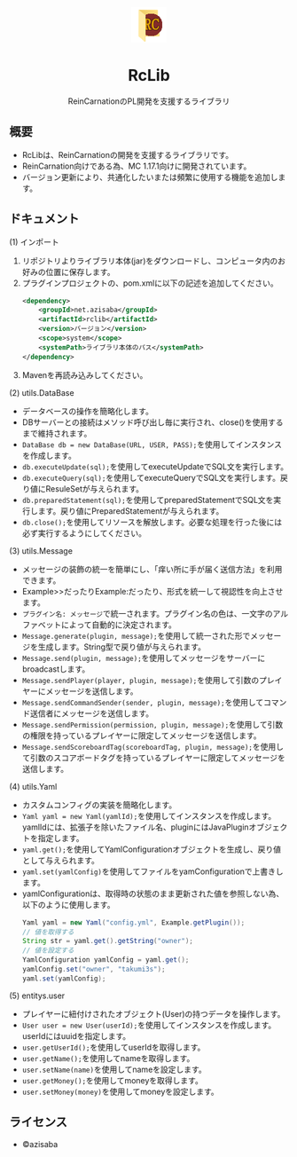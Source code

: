 <p align="center"><img src="images/rclib.png" width="64px" height="64px"></p>

<h1 align="center">RcLib</h1>

<p align="center">ReinCarnationのPL開発を支援するライブラリ</p>

## 概要

* RcLibは、ReinCarnationの開発を支援するライブラリです。
* ReinCarnation向けである為、MC 1.17.1向けに開発されています。
* バージョン更新により、共通化したいまたは頻繁に使用する機能を追加します。

## ドキュメント

(1) インポート

1. リポジトリよりライブラリ本体(jar)をダウンロードし、コンピュータ内のお好みの位置に保存します。
2. プラグインプロジェクトの、pom.xmlに以下の記述を追加してください。
    ```XML
    <dependency>
        <groupId>net.azisaba</groupId>
        <artifactId>rclib</artifactId>
        <version>バージョン</version>
        <scope>system</scope>
        <systemPath>ライブラリ本体のパス</systemPath>
    </dependency>
    ```
3. Mavenを再読み込みしてください。

(2) utils.DataBase

* データベースの操作を簡略化します。
* DBサーバーとの接続はメソッド呼び出し毎に実行され、close()を使用するまで維持されます。
* `DataBase db = new DataBase(URL, USER, PASS);`を使用してインスタンスを作成します。
* `db.executeUpdate(sql);`を使用してexecuteUpdateでSQL文を実行します。
* `db.executeQuery(sql);`を使用してexecuteQueryでSQL文を実行します。戻り値にResuleSetが与えられます。
* `db.preparedStatement(sql);`を使用してpreparedStatementでSQL文を実行します。戻り値にPreparedStatementが与えられます。
* `db.close();`を使用してリソースを解放します。必要な処理を行った後には必ず実行するようにしてください。

(3) utils.Message

* メッセージの装飾の統一を簡単にし、「痒い所に手が届く送信方法」を利用できます。
* Example>>だったりExample:だったり、形式を統一して視認性を向上させます。
* `プラグイン名: メッセージ`で統一されます。プラグイン名の色は、一文字のアルファベットによって自動的に決定されます。
* `Message.generate(plugin, message);`を使用して統一された形でメッセージを生成します。String型で戻り値が与えられます。
* `Message.send(plugin, message);`を使用してメッセージをサーバーにbroadcastします。
* `Message.sendPlayer(player, plugin, message);`を使用して引数のプレイヤーにメッセージを送信します。
* `Message.sendCommandSender(sender, plugin, message);`を使用してコマンド送信者にメッセージを送信します。
* `Message.sendPermission(permission, plugin, message);`を使用して引数の権限を持っているプレイヤーに限定してメッセージを送信します。
* `Message.sendScoreboardTag(scoreboardTag, plugin, message);`を使用して引数のスコアボードタグを持っているプレイヤーに限定してメッセージを送信します。

(4) utils.Yaml

* カスタムコンフィグの実装を簡略化します。
* `Yaml yaml = new Yaml(yamlId);`を使用してインスタンスを作成します。yamlIdには、拡張子を除いたファイル名、pluginにはJavaPluginオブジェクトを指定します。
* `yaml.get();`を使用してYamlConfigurationオブジェクトを生成し、戻り値として与えられます。
* `yaml.set(yamlConfig)`を使用してファイルをyamConfigurationで上書きします。
* yamlConfigurationは、取得時の状態のまま更新された値を参照しない為、以下のように使用します。
    ```Java
    Yaml yaml = new Yaml("config.yml", Example.getPlugin());
    // 値を取得する
    String str = yaml.get().getString("owner");
    // 値を設定する
    YamlConfiguration yamlConfig = yaml.get();
    yamlConfig.set("owner", "takumi3s");
    yaml.set(yamlConfig);
    ```

(5) entitys.user

* プレイヤーに紐付けされたオブジェクト(User)の持つデータを操作します。
* `User user = new User(userId);`を使用してインスタンスを作成します。userIdにはuuidを指定します。
* `user.getUserId();`を使用してuserIdを取得します。
* `user.getName();`を使用してnameを取得します。
* `user.setName(name)`を使用してnameを設定します。
* `user.getMoney();`を使用してmoneyを取得します。
* `user.setMoney(money)`を使用してmoneyを設定します。

## ライセンス

* ©azisaba